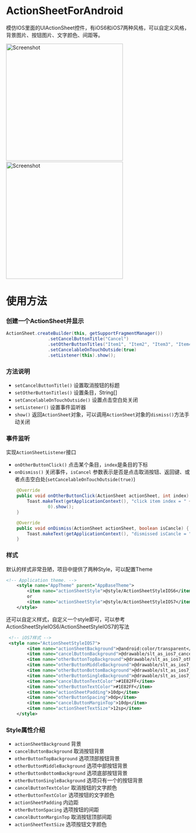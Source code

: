 # ActionSheetForAndroid
模仿IOS里面的UIActionSheet控件，有iOS6和iOS7两种风格，可以自定义风格，背景图片、按钮图片、文字颜色、间距等。

<p>
   <img src="https://raw.githubusercontent.com/baoyongzhang/ActionSheetForAndroid/master/screenshot-1.png" width="320" alt="Screenshot"/>
   &nbsp;&nbsp;
   <img src="https://raw.githubusercontent.com/baoyongzhang/ActionSheetForAndroid/master/screenshot-2.png" width="320" alt="Screenshot"/>
</p>

# 使用方法

### 创建一个ActionSheet并显示

```java
ActionSheet.createBuilder(this, getSupportFragmentManager())
				.setCancelButtonTitle("Cancel")
				.setOtherButtonTitles("Item1", "Item2", "Item3", "Item4")
				.setCancelableOnTouchOutside(true)
				.setListener(this).show();
```

### 方法说明

* `setCancelButtonTitle()` 设置取消按钮的标题
* `setOtherButtonTitles()` 设置条目，String[]
* `setCancelableOnTouchOutside()` 设置点击空白处关闭
* `setListener()` 设置事件监听器
* `show()` 返回`ActionSheet`对象，可以调用`ActionSheet`对象的`dismiss()`方法手动关闭

### 事件监听

实现`ActionSheetListener`接口
* `onOtherButtonClick()` 点击某个条目，`index`是条目的下标
* `onDismiss()` 关闭事件，`isCancel` 参数表示是否是点击取消按钮、返回键、或者点击空白处(`setCancelableOnTouchOutside(true)`)

```java
   	@Override
	public void onOtherButtonClick(ActionSheet actionSheet, int index) {
		Toast.makeText(getApplicationContext(), "click item index = " + index,
				0).show();
	}

	@Override
	public void onDismiss(ActionSheet actionSheet, boolean isCancle) {
		Toast.makeText(getApplicationContext(), "dismissed isCancle = " + isCancle, 0).show();
	}
```

### 样式

默认的样式非常丑陋，项目中提供了两种Style，可以配置Theme

```xml
<!-- Application theme. -->
    <style name="AppTheme" parent="AppBaseTheme">
        <item name="actionSheetStyle">@style/ActionSheetStyleIOS6</item>
        or
        <item name="actionSheetStyle">@style/ActionSheetStyleIOS7</item>
    </style>
```

还可以自定义样式，自定义一个style即可，可以参考ActionSheetStyleIOS6/ActionSheetStyleIOS7的写法

```xml
 <!-- iOS7样式 -->
 <style name="ActionSheetStyleIOS7">
        <item name="actionSheetBackground">@android:color/transparent</item>
        <item name="cancelButtonBackground">@drawable/slt_as_ios7_cancel_bt</item>
        <item name="otherButtonTopBackground">@drawable/slt_as_ios7_other_bt_top</item>
        <item name="otherButtonMiddleBackground">@drawable/slt_as_ios7_other_bt_middle</item>
        <item name="otherButtonBottomBackground">@drawable/slt_as_ios7_other_bt_bottom</item>
        <item name="otherButtonSingleBackground">@drawable/slt_as_ios7_other_bt_single</item>
        <item name="cancelButtonTextColor">#1E82FF</item>
        <item name="otherButtonTextColor">#1E82FF</item>
        <item name="actionSheetPadding">10dp</item>
        <item name="otherButtonSpacing">0dp</item>
        <item name="cancelButtonMarginTop">10dp</item>
        <item name="actionSheetTextSize">12sp</item>
    </style>
```

### Style属性介绍
* `actionSheetBackground` 背景
* `cancelButtonBackground` 取消按钮背景
* `otherButtonTopBackground` 选项顶部按钮背景
* `otherButtonMiddleBackground` 选项中部按钮背景
* `otherButtonBottomBackground` 选项底部按钮背景
* `otherButtonSingleBackground` 选项只有一个的按钮背景
* `cancelButtonTextColor` 取消按钮的文字颜色
* `otherButtonTextColor` 选项按钮的文字颜色
* `actionSheetPadding` 内边距
* `otherButtonSpacing` 选项按钮的间距
* `cancelButtonMarginTop` 取消按钮顶部间距
* `actionSheetTextSize` 选项按钮文字颜色


